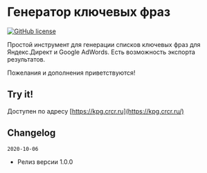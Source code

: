 # Генератор ключевых фраз
[![GitHub license](https://img.shields.io/github/license/Naereen/StrapDown.js.svg)](https://github.com/Naereen/StrapDown.js/blob/master/LICENSE)

Простой инструмент для генерации списков ключевых фраз для Яндекс.Директ и Google AdWords. Есть возможность экспорта результатов.


Пожелания и дополнения приветствуются!

## Try it!

Доступен по адресу [https://kpg.crcr.ru](https://kpg.crcr.ru/)

## Changelog

`2020-10-06`
* Релиз версии 1.0.0